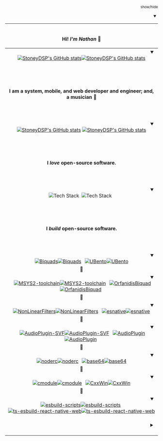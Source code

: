 <!--
    @file README.md
    @author Nathan J. Hood <https://github.com/nathanjhood>
    @copyright 2024 MIT License
-->
<div align="center">
<p align="right"><sub>show/hide</sub></p>
<details align="right" open>
<summary></summary>
<div align="center">

| <p align="center"><br /><b>Hi! <i>I'm Nathan</i></b> 👋</p> |
| :-: |
| <div align="left"><details align="right" open><summary></summary><div align="center">[![StoneyDSP's GitHub stats](https://github-readme-stats-two-lime-18.vercel.app/api?username=nathanjhood\&show_icons=true\&bg_color=00000000\&theme=default)](https://github.com/nathanjhood/github-readme-stats#gh-light-mode-only)[![StoneyDSP's GitHub stats](https://github-readme-stats-two-lime-18.vercel.app/api?username=nathanjhood\&show_icons=true\&bg_color=00000000\&theme=dark)](https://github.com/nathanjhood/github-readme-stats#gh-dark-mode-only)</div></details></div> |
| &nbsp; |
| <br /><p><br /><b>I am a system, mobile, and web developer and engineer; and, a musician</b> 🎼</p><br /> |
| &nbsp; |
| <div align="left"><details align="right" open><summary></summary><div align="center">[![StoneyDSP's GitHub stats](https://github-readme-stats-two-lime-18.vercel.app/api/top-langs/?username=nathanjhood\&langs_count=14\&show_icons=true\&layout=compact\&hide=TeX,html,css\&bg_color=00000000\&theme=default)](https://github.com/nathanjhood/github-readme-stats#gh-light-mode-only) [![StoneyDSP's GitHub stats](https://github-readme-stats-two-lime-18.vercel.app/api/top-langs/?username=nathanjhood\&langs_count=14\&show_icons=true\&layout=compact\&hide=TeX,html,css\&bg_color=00000000\&theme=dark)](https://github.com/nathanjhood/github-readme-stats#gh-dark-mode-only)</div></details></div> |
| &nbsp; |
| <br /><p align="center"><br /><b>I <i>love</i> open-source software.</b></p><br /> |
| &nbsp; |
| <div align="left"><details align="right" open><summary></summary><div align="center"><img src="https://skillicons.dev/icons?i=ts,js,cpp,c,cmake,html,css,nodejs,java,kotlin,swift,python,react,vue,next,nuxt&perline=4" alt="Tech Stack" />&ensp;<img src="https://skillicons.dev/icons?i=aws,vercel,gitlab,github,npm,postman,jquery,figma,supabase,postgres,mysql,express,docker,windows,apple,linux&perline=4" alt="Tech Stack" />&ensp;</div></details></div> |
| &nbsp; |
| <br /><p align="center"><br /><b>I <i>build</i> open-source software.</b></p><br /> |
| &nbsp; |
| <div align="left"><details align="right" open><summary></summary><div align="center">&thinsp;&thinsp;[![Biquads](https://github-readme-stats-two-lime-18.vercel.app/api/pin/?username=nathanjhood\&repo=Biquads\&bg_color=00000000\&theme=default)](https://github.com/nathanjhood/Biquads#gh-light-mode-only)[![Biquads](https://github-readme-stats-two-lime-18.vercel.app/api/pin/?username=nathanjhood\&repo=Biquads\&bg_color=00000000\&theme=dark)](https://github.com/nathanjhood/Biquads#gh-dark-mode-only)&thinsp;&thinsp;&thinsp;&thinsp;[![UBento](https://github-readme-stats-two-lime-18.vercel.app/api/pin/?username=nathanjhood\&repo=UBento\&bg_color=00000000\&theme=default)](https://github.com/nathanjhood/UBento#gh-light-mode-only)[![UBento](https://github-readme-stats-two-lime-18.vercel.app/api/pin/?username=nathanjhood\&repo=UBento\&bg_color=00000000\&theme=dark)](https://github.com/nathanjhood/UBento#gh-dark-mode-only)&thinsp;&thinsp;</div></details></div> |
| 🧡 |
| <div align="left"><details align="right" open><summary></summary><div align="center">&thinsp;&thinsp;[![MSYS2-toolchain](https://github-readme-stats-two-lime-18.vercel.app/api/pin/?username=nathanjhood\&repo=MSYS2-toolchain\&bg_color=00000000\&theme=default)](https://github.com/nathanjhood/MSYS2-toolchain#gh-light-mode-only)[![MSYS2-toolchain](https://github-readme-stats-two-lime-18.vercel.app/api/pin/?username=nathanjhood\&repo=MSYS2-toolchain\&bg_color=00000000\&theme=dark)](https://github.com/nathanjhood/MSYS2-toolchain#gh-dark-mode-only)&thinsp;&thinsp;&thinsp;&thinsp;[![OrfanidisBiquad](https://github-readme-stats-two-lime-18.vercel.app/api/pin/?username=nathanjhood\&repo=OrfanidisBiquad\&bg_color=00000000\&theme=default)](https://github.com/nathanjhood/OrfanidisBiquad#gh-light-mode-only)[![OrfanidisBiquad](https://github-readme-stats-two-lime-18.vercel.app/api/pin/?username=nathanjhood\&repo=OrfanidisBiquad\&bg_color=00000000\&theme=dark)](https://github.com/nathanjhood/OrfanidisBiquad#gh-dark-mode-only)&thinsp;&thinsp;</div></details></div> |
| 💚 |
| <div align="left"><details align="right" open><summary></summary><div align="center">&thinsp;&thinsp;[![NonLinearFilters](https://github-readme-stats-two-lime-18.vercel.app/api/pin/?username=nathanjhood\&repo=NonLinearFilters\&bg_color=00000000\&theme=default)](https://github.com/nathanjhood/NonLinearFilters#gh-light-mode-only)[![NonLinearFilters](https://github-readme-stats-two-lime-18.vercel.app/api/pin/?username=nathanjhood\&repo=NonLinearFilters\&bg_color=00000000\&theme=dark)](https://github.com/nathanjhood/NonLinearFilters#gh-dark-mode-only)&thinsp;&thinsp;&thinsp;&thinsp;[![esnative](https://github-readme-stats-two-lime-18.vercel.app/api/pin/?username=nathanjhood\&repo=esnative\&bg_color=00000000\&theme=light)](https://github.com/nathanjhood/esnative#gh-light-mode-only)[![esnative](https://github-readme-stats-two-lime-18.vercel.app/api/pin/?username=nathanjhood\&repo=esnative\&bg_color=00000000\&theme=dark)](https://github.com/nathanjhood/esnative#gh-dark-mode-only)&thinsp;&thinsp;</div></details></div> |
| 💙 |
| <div align="left"><details align="right" open><summary></summary><div align="center">&thinsp;&thinsp;[![AudioPlugin-SVF](https://github-readme-stats-two-lime-18.vercel.app/api/pin/?username=nathanjhood\&repo=AudioPlugin-SVF\&bg_color=00000000\&theme=default)](https://github.com/nathanjhood/AudioPlugin-SVF#gh-light-mode-only)[![AudioPlugin-SVF](https://github-readme-stats-two-lime-18.vercel.app/api/pin/?username=nathanjhood\&repo=AudioPlugin-SVF\&bg_color=00000000\&theme=dark)](https://github.com/nathanjhood/AudioPlugin-SVF#gh-dark-mode-only)&thinsp;&thinsp;&thinsp;&thinsp;[![AudioPlugin](https://github-readme-stats-two-lime-18.vercel.app/api/pin/?username=nathanjhood\&repo=AudioPlugin\&bg_color=00000000\&theme=default)](https://github.com/nathanjhood/AudioPlugin#gh-light-mode-only)[![AudioPlugin](https://github-readme-stats-two-lime-18.vercel.app/api/pin/?username=nathanjhood\&repo=AudioPlugin\&bg_color=00000000\&theme=dark)](https://github.com/nathanjhood/AudioPlugin#gh-dark-mode-only)&thinsp;&thinsp;</div></details></div> |
| 🩷 |
| <div align="left"><details align="right" open><summary></summary><div align="center">&thinsp;&thinsp;[![noderc](https://github-readme-stats-two-lime-18.vercel.app/api/pin/?username=nathanjhood\&repo=noderc\&bg_color=00000000\&theme=default)](https://github.com/nathanjhood/noderc#gh-light-mode-only)[![noderc](https://github-readme-stats-two-lime-18.vercel.app/api/pin/?username=nathanjhood\&repo=noderc\&bg_color=00000000\&theme=dark)](https://github.com/nathanjhood/noderc#gh-dark-mode-only)&thinsp;&thinsp;&thinsp;&thinsp;[![base64](https://github-readme-stats-two-lime-18.vercel.app/api/pin/?username=nathanjhood\&repo=base64\&bg_color=00000000\&theme=default)](https://github.com/nathanjhood/base64#gh-light-mode-only)[![base64](https://github-readme-stats-two-lime-18.vercel.app/api/pin/?username=nathanjhood\&repo=base64\&bg_color=00000000\&theme=dark)](https://github.com/nathanjhood/base64#gh-dark-mode-only)&thinsp;&thinsp;</div></details></div> |
| 💛 |
| <div align="left"><details align="right" open><summary></summary><div align="center">&thinsp;&thinsp;[![cmodule](https://github-readme-stats-two-lime-18.vercel.app/api/pin/?username=nathanjhood\&repo=cmodule\&bg_color=00000000\&theme=default)](https://github.com/nathanjhood/cmodule#gh-light-mode-only)[![cmodule](https://github-readme-stats-two-lime-18.vercel.app/api/pin/?username=nathanjhood\&repo=cmodule\&bg_color=00000000\&theme=dark)](https://github.com/nathanjhood/cmodule#gh-dark-mode-only)&thinsp;&thinsp;&thinsp;&thinsp;[![CxxWin](https://github-readme-stats-two-lime-18.vercel.app/api/pin/?username=nathanjhood\&repo=CxxWin\&bg_color=00000000\&theme=default)](https://github.com/nathanjhood/CxxWin#gh-light-mode-only)[![CxxWin](https://github-readme-stats-two-lime-18.vercel.app/api/pin/?username=nathanjhood\&repo=CxxWin\&bg_color=00000000\&theme=dark)](https://github.com/nathanjhood/CxxWin#gh-dark-mode-only)&thinsp;&thinsp;</div></details></div> |
| 💜 |
| <div align="left"><details align="right" open><summary></summary><div align="center">&thinsp;&thinsp;[![esbuild-scripts](https://github-readme-stats-two-lime-18.vercel.app/api/pin/?username=nathanjhood\&repo=esbuild-scripts\&bg_color=00000000\&theme=default)](https://github.com/nathanjhood/esbuild-scripts#gh-light-mode-only)[![esbuild-scripts](https://github-readme-stats-two-lime-18.vercel.app/api/pin/?username=nathanjhood\&repo=esbuild-scripts\&bg_color=00000000\&theme=dark)](https://github.com/nathanjhood/esbuild-scripts#gh-dark-mode-only)&thinsp;&thinsp;&thinsp;&thinsp;[![ts-esbuild-react-native-web](https://github-readme-stats-two-lime-18.vercel.app/api/pin/?username=nathanjhood\&repo=ts-esbuild-react-native-web\&bg_color=00000000\&theme=default)](https://github.com/nathanjhood/ts-esbuild-react-native-web#gh-light-mode-only)[![ts-esbuild-react-native-web](https://github-readme-stats-two-lime-18.vercel.app/api/pin/?username=nathanjhood\&repo=ts-esbuild-react-native-web\&bg_color=00000000\&theme=dark)](https://github.com/nathanjhood/ts-esbuild-react-native-web#gh-dark-mode-only)&thinsp;&thinsp;</div></details></div> |
| <div align="left"><details align="right" closed><summary></summary><p align="center"><br /><sub>Remember: *```"open source are never die"```*</sub><br /></p></details></div><br /> |
</div>
</details>
</div>
<!-- Made with ❤️ -->
